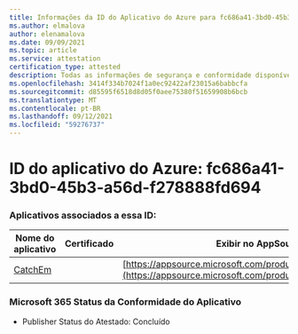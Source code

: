 ```yaml
---
title: Informações da ID do Aplicativo do Azure para fc686a41-3bd0-45b3-a56d-f278888fd694
ms.author: elmalova
author: elenamalova
ms.date: 09/09/2021
ms.topic: article
ms.service: attestation
certification_type: attested
description: Todas as informações de segurança e conformidade disponíveis para fc686a41-3bd0-45b3-a56d-f278888fd694.
ms.openlocfilehash: 3414f334b7024f1a0ec92422af23015a6babbcfa
ms.sourcegitcommit: d85595f6518d8d05f0aee75380f51659908b6bcb
ms.translationtype: MT
ms.contentlocale: pt-BR
ms.lasthandoff: 09/12/2021
ms.locfileid: "59276737"
---
```

# <a name="azure-app-id-fc686a41-3bd0-45b3-a56d-f278888fd694"></a>ID do aplicativo do Azure: fc686a41-3bd0-45b3-a56d-f278888fd694


### <a name="apps-associated-with-this-id"></a>Aplicativos associados a essa ID:
| **Nome do aplicativo** | **Certificado** | **Exibir no AppSource** |
|--------------|---------------|-----------------------|
| [CatchEm](https://docs.microsoft.com/microsoft-365-app-certification/forward/WA200002639) |  | [https://appsource.microsoft.com/product/office/WA200002639](https://appsource.microsoft.com/product/office/WA200002639) |

### <a name="microsoft-365-app-compliance-status"></a>Microsoft 365 Status da Conformidade do Aplicativo
- Publisher Status do Atestado: Concluído
